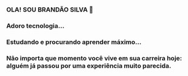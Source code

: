 ### OLA! SOU BRANDÃO SILVA 👋
### Adoro tecnologia...
### Estudando e procurando aprender máximo...
### Não importa que momento você vive em sua carreira hoje: alguém já passou por uma experiência muito parecida.
